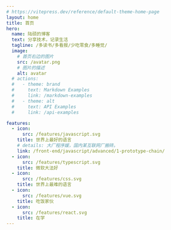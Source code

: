 ```yaml
---
# https://vitepress.dev/reference/default-theme-home-page
layout: home
title: 首页
hero:
  name: 陆硕的博客
  text: 分享技术，记录生活
  tagline: /多读书/多看报/少吃零食/多睡觉/
  image:
    # 首页右边的图片
    src: /avatar.png
    # 图片的描述
    alt: avatar
  # actions:
  #   - theme: brand
  #     text: Markdown Examples
  #     link: /markdown-examples
  #   - theme: alt
  #     text: API Examples
  #     link: /api-examples

features:
  - icon:
      src: /features/javascript.svg
    title: 世界上最好的语言
    # details: 大厂程序媛，国内某互联网厂搬砖。
    link: /front-end/javascript/advanced/1-prototype-chain/
  - icon:
      src: /features/typescript.svg
    title: 微软大法好
  - icon:
      src: /features/css.svg
    title: 世界上最难的语言
  - icon:
      src: /features/vue.svg
    title: 吃饭家伙
  - icon:
      src: /features/react.svg
    title: 在学
---
```

